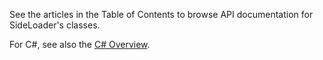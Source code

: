 See the articles in the Table of Contents to browse API documentation for SideLoader's classes.

For C#, see also the [C# Overview](Basics/CSharpGuide.md).